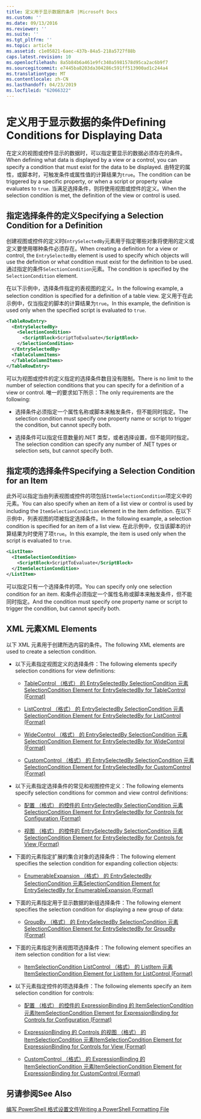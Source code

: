 ```yaml
---
title: 定义用于显示数据的条件 |Microsoft Docs
ms.custom: ''
ms.date: 09/13/2016
ms.reviewer: ''
ms.suite: ''
ms.tgt_pltfrm: ''
ms.topic: article
ms.assetid: c1e05821-6aec-437b-84a5-218a5727f88b
caps.latest.revision: 10
ms.openlocfilehash: 8a5b84b6a461e9fc340a5981578d95ca2ac6b9f7
ms.sourcegitcommit: e7445ba8203da304286c591ff513900ad1c244a4
ms.translationtype: MT
ms.contentlocale: zh-CN
ms.lasthandoff: 04/23/2019
ms.locfileid: "62066322"
---
```

# <a name="defining-conditions-for-displaying-data"></a><span data-ttu-id="af1d7-102">定义用于显示数据的条件</span><span class="sxs-lookup"><span data-stu-id="af1d7-102">Defining Conditions for Displaying Data</span></span>

<span data-ttu-id="af1d7-103">在定义的视图或控件显示的数据时，可以指定要显示的数据必须存在的条件。</span><span class="sxs-lookup"><span data-stu-id="af1d7-103">When defining what data is displayed by a view or a control, you can specify a condition that must exist for the data to be displayed.</span></span> <span data-ttu-id="af1d7-104">由特定的属性，或脚本时，可触发条件或属性值的计算结果为`true`。</span><span class="sxs-lookup"><span data-stu-id="af1d7-104">The condition can be triggered by a specific property, or when a script or property value evaluates to `true`.</span></span> <span data-ttu-id="af1d7-105">当满足选择条件，则将使用视图或控件的定义。</span><span class="sxs-lookup"><span data-stu-id="af1d7-105">When the selection condition is met, the definition of the view or control is used.</span></span>

## <a name="specifying-a-selection-condition-for-a-definition"></a><span data-ttu-id="af1d7-106">指定选择条件的定义</span><span class="sxs-lookup"><span data-stu-id="af1d7-106">Specifying a Selection Condition for a Definition</span></span>

<span data-ttu-id="af1d7-107">创建视图或控件的定义时`EntrySelectedBy`元素用于指定哪些对象将使用的定义或定义要使用哪种条件必须存在。</span><span class="sxs-lookup"><span data-stu-id="af1d7-107">When creating a definition for a view or control, the `EntrySelectedBy` element is used to specify which objects will use the definition or what condition must exist for the definition to be used.</span></span> <span data-ttu-id="af1d7-108">通过指定的条件`SelectionCondition`元素。</span><span class="sxs-lookup"><span data-stu-id="af1d7-108">The condition is specified by the `SelectionCondition` element.</span></span>

<span data-ttu-id="af1d7-109">在以下示例中，选择条件指定的表视图的定义。</span><span class="sxs-lookup"><span data-stu-id="af1d7-109">In the following example, a selection condition is specified for a definition of a table view.</span></span> <span data-ttu-id="af1d7-110">定义用于在此示例中，仅当指定的脚本的计算结果为`true`。</span><span class="sxs-lookup"><span data-stu-id="af1d7-110">In this example, the definition is used only when the specified script is evaluated to `true`.</span></span>

```xml
<TableRowEntry>
  <EntrySelectedBy>
    <SelectionCondition>
      <ScriptBlock>ScriptToEvaluate</ScriptBlock>
    </SelectionCondition>
  </EntrySelectedBy>
  <TableColumnItems>
  </TableColumnItems>
</TableRowEntry>

```

<span data-ttu-id="af1d7-111">可以为视图或控件的定义指定的选择条件数目没有限制。</span><span class="sxs-lookup"><span data-stu-id="af1d7-111">There is no limit to the number of selection conditions that you can specify for a definition of a view or control.</span></span> <span data-ttu-id="af1d7-112">唯一的要求如下所示：</span><span class="sxs-lookup"><span data-stu-id="af1d7-112">The only requirements are the following:</span></span>

- <span data-ttu-id="af1d7-113">选择条件必须指定一个属性名称或脚本来触发条件，但不能同时指定。</span><span class="sxs-lookup"><span data-stu-id="af1d7-113">The selection condition must specify one property name or script to trigger the condition, but cannot specify both.</span></span>

- <span data-ttu-id="af1d7-114">选择条件可以指定任意数量的.NET 类型，或者选择设置，但不能同时指定。</span><span class="sxs-lookup"><span data-stu-id="af1d7-114">The selection condition can specify any number of .NET types or selection sets, but cannot specify both.</span></span>

## <a name="specifying-a-selection-condition-for-an-item"></a><span data-ttu-id="af1d7-115">指定项的选择条件</span><span class="sxs-lookup"><span data-stu-id="af1d7-115">Specifying a Selection Condition for an Item</span></span>

<span data-ttu-id="af1d7-116">此外可以指定当由列表视图或控件的项包括`ItemSelectionCondition`项定义中的元素。</span><span class="sxs-lookup"><span data-stu-id="af1d7-116">You can also specify when an item of a list view or control is used by including the `ItemSelectionCondition` element in the item definition.</span></span> <span data-ttu-id="af1d7-117">在以下示例中，列表视图的项被指定选择条件。</span><span class="sxs-lookup"><span data-stu-id="af1d7-117">In the following example, a selection condition is specified for an item of a list view.</span></span> <span data-ttu-id="af1d7-118">在此示例中，仅当该脚本的计算结果为时使用了项`true`。</span><span class="sxs-lookup"><span data-stu-id="af1d7-118">In this example, the item is used only when the script is evaluated to `true`.</span></span>

```xml
<ListItem>
  <ItemSelectionCondition>
    <ScriptBlock>ScriptToEvaluate</ScriptBlock>
  </ItemSelectionCondition>
</ListItem>

```

<span data-ttu-id="af1d7-119">可以指定只有一个选择条件的项。</span><span class="sxs-lookup"><span data-stu-id="af1d7-119">You can specify only one selection condition for an item.</span></span> <span data-ttu-id="af1d7-120">和条件必须指定一个属性名称或脚本来触发条件，但不能同时指定。</span><span class="sxs-lookup"><span data-stu-id="af1d7-120">And the condition must specify one property name or script to trigger the condition, but cannot specify both.</span></span>

## <a name="xml-elements"></a><span data-ttu-id="af1d7-121">XML 元素</span><span class="sxs-lookup"><span data-stu-id="af1d7-121">XML Elements</span></span>

 <span data-ttu-id="af1d7-122">以下 XML 元素用于创建所选内容的条件。</span><span class="sxs-lookup"><span data-stu-id="af1d7-122">The following XML elements are used to create a selection condition.</span></span>

- <span data-ttu-id="af1d7-123">以下元素指定视图定义的选择条件：</span><span class="sxs-lookup"><span data-stu-id="af1d7-123">The following elements specify selection conditions for view definitions:</span></span>

    - [<span data-ttu-id="af1d7-124">TableControl （格式） 的 EntrySelectedBy SelectionCondition 元素</span><span class="sxs-lookup"><span data-stu-id="af1d7-124">SelectionCondition Element for EntrySelectedBy for TableControl (Format)</span></span>](./selectioncondition-element-for-entryselectedby-for-tablecontrol-format.md)

    - [<span data-ttu-id="af1d7-125">ListControl （格式） 的 EntrySelectedBy SelectionCondition 元素</span><span class="sxs-lookup"><span data-stu-id="af1d7-125">SelectionCondition Element for EntrySelectedBy for ListControl (Format)</span></span>](./selectioncondition-element-for-entryselectedby-for-listcontrol-format.md)

    - [<span data-ttu-id="af1d7-126">WideControl （格式） 的 EntrySelectedBy SelectionCondition 元素</span><span class="sxs-lookup"><span data-stu-id="af1d7-126">SelectionCondition Element for EntrySelectedBy for WideControl (Format)</span></span>](./selectioncondition-element-for-entryselectedby-for-widecontrol-format.md)

    - [<span data-ttu-id="af1d7-127">CustomControl （格式） 的 EntrySelectedBy SelectionCondition 元素</span><span class="sxs-lookup"><span data-stu-id="af1d7-127">SelectionCondition Element for EntrySelectedBy for CustomControl (Format)</span></span>](./selectioncondition-element-for-entryselectedby-for-customcontrol-format.md)

- <span data-ttu-id="af1d7-128">以下元素指定选择条件的常见和视图控件定义：</span><span class="sxs-lookup"><span data-stu-id="af1d7-128">The following elements specify selection conditions for common and view control definitions:</span></span>

    - [<span data-ttu-id="af1d7-129">配置 （格式） 的控件的 EntrySelectedBy SelectionCondition 元素</span><span class="sxs-lookup"><span data-stu-id="af1d7-129">SelectionCondition Element for EntrySelectedBy for Controls for Configuration (Format)</span></span>](./selectioncondition-element-for-entryselectedby-for-controls-for-configuration-format.md)

    - [<span data-ttu-id="af1d7-130">视图 （格式） 的控件的 EntrySelectedBy SelectionCondition 元素</span><span class="sxs-lookup"><span data-stu-id="af1d7-130">SelectionCondition Element for EntrySelectedBy for Controls for View (Format)</span></span>](./selectioncondition-element-for-entryselectedby-for-controls-for-view-format.md)

- <span data-ttu-id="af1d7-131">下面的元素指定扩展的集合对象的选择条件：</span><span class="sxs-lookup"><span data-stu-id="af1d7-131">The following element specifies the selection condition for expanding collection objects:</span></span>

    - [<span data-ttu-id="af1d7-132">EnumerableExpansion （格式） 的 EntrySelectedBy SelectionCondition 元素</span><span class="sxs-lookup"><span data-stu-id="af1d7-132">SelectionCondition Element for EntrySelectedBy for EnumerableExpansion (Format)</span></span>](./selectioncondition-element-for-entryselectedby-for-enumerableexpansion-format.md)

- <span data-ttu-id="af1d7-133">下面的元素指定用于显示数据的新组选择条件：</span><span class="sxs-lookup"><span data-stu-id="af1d7-133">The following element specifies the selection condition for displaying a new group of data:</span></span>

    - [<span data-ttu-id="af1d7-134">GroupBy （格式） 的 EntrySelectedBy SelectionCondition 元素</span><span class="sxs-lookup"><span data-stu-id="af1d7-134">SelectionCondition Element for EntrySelectedBy for GroupBy (Format)</span></span>](./selectioncondition-element-for-entryselectedby-for-groupby-format.md)

- <span data-ttu-id="af1d7-135">下面的元素指定列表视图项选择条件：</span><span class="sxs-lookup"><span data-stu-id="af1d7-135">The following element specifies an item selection condition for a list view:</span></span>

    - [<span data-ttu-id="af1d7-136">ItemSelectionCondition ListControl （格式） 的 ListItem 元素</span><span class="sxs-lookup"><span data-stu-id="af1d7-136">ItemSelectionCondition Element for ListItem for ListControl (Format)</span></span>](./itemselectioncondition-element-for-listitem-for-listcontrol-format.md)

- <span data-ttu-id="af1d7-137">以下元素指定控件的项选择条件：</span><span class="sxs-lookup"><span data-stu-id="af1d7-137">The following elements specify an item selection condition for controls:</span></span>

    - [<span data-ttu-id="af1d7-138">配置 （格式） 的控件的 ExpressionBinding 的 ItemSelectionCondition 元素</span><span class="sxs-lookup"><span data-stu-id="af1d7-138">ItemSelectionCondition Element for ExpressionBinding for Controls for Configuration (Format)</span></span>](./itemselectioncondition-element-for-expressionbinding-for-controls-for-configuration-format.md)

    - [<span data-ttu-id="af1d7-139">ExpressionBinding 的 Controls 的视图 （格式） 的 ItemSelectionCondition 元素</span><span class="sxs-lookup"><span data-stu-id="af1d7-139">ItemSelectionCondition Element for ExpressionBinding for Controls for View (Format)</span></span>](./itemselectioncondition-element-for-expressionbinding-for-controls-for-view-format.md)

    - [<span data-ttu-id="af1d7-140">CustomControl （格式） 的 ExpressionBinding 的 ItemSelectionCondition 元素</span><span class="sxs-lookup"><span data-stu-id="af1d7-140">ItemSelectionCondition Element for ExpressionBinding for CustomControl (Format)</span></span>](./itemselectioncondition-element-for-expressionbinding-for-customcontrol-format.md)

## <a name="see-also"></a><span data-ttu-id="af1d7-141">另请参阅</span><span class="sxs-lookup"><span data-stu-id="af1d7-141">See Also</span></span>

[<span data-ttu-id="af1d7-142">编写 PowerShell 格式设置文件</span><span class="sxs-lookup"><span data-stu-id="af1d7-142">Writing a PowerShell Formatting File</span></span>](./writing-a-powershell-formatting-file.md)
